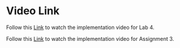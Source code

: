 # Video Link

Follow this [Link](https://www.loom.com/share/821855e997dc40ce87b05e9784aaabce?sid=c2139d4f-20d7-4d52-a685-7db3d598f375) to watch the implementation video for Lab 4.

Follow this [Link](https://www.loom.com/share/6e11d67c5eee4e3692691625cf327c06?sid=47115a51-47df-41fb-999f-280ad07c8277) to watch the implementation video for Assignment 3.
